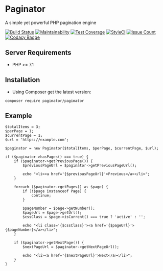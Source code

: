 # Paginator
A simple yet powerful PHP pagination engine

[![Build Status](https://travis-ci.org/iranianpep/paginator.svg?branch=master)](https://travis-ci.org/iranianpep/paginator)
[![Maintainability](https://api.codeclimate.com/v1/badges/9f8b2dd15bf3a8f48103/maintainability)](https://codeclimate.com/github/iranianpep/paginator/maintainability)
[![Test Coverage](https://api.codeclimate.com/v1/badges/9f8b2dd15bf3a8f48103/test_coverage)](https://codeclimate.com/github/iranianpep/paginator/test_coverage)
[![StyleCI](https://styleci.io/repos/149567054/shield?branch=master)](https://styleci.io/repos/149567054)
[![Issue Count](https://codeclimate.com/github/iranianpep/paginator/badges/issue_count.svg)](https://codeclimate.com/github/iranianpep/paginator)
[![Codacy Badge](https://api.codacy.com/project/badge/Grade/1438614849564c76ac97e4eefccee63d)](https://www.codacy.com/app/iranianpep/paginator?utm_source=github.com&amp;utm_medium=referral&amp;utm_content=iranianpep/paginator&amp;utm_campaign=Badge_Grade)

## Server Requirements
- PHP >= 7.1

## Installation
- Using Composer get the latest version:
```
composer require paginator/paginator
```

## Example
```
$totalItems = 3;
$perPage = 1;
$currentPage = 1;
$url = 'https://example.com';

$paginator = new Paginator($totalItems, $perPage, $currentPage, $url);

if ($paginator->hasPages() === true) {
    if ($paginator->getPreviousPage()) {
        $previousPageUrl = $paginator->getPreviousPageUrl();

        echo "<li><a href='{$previousPageUrl}'>Previous</a></li>";
    }

    foreach ($paginator->getPages() as $page) {
        if (!$page instanceof Page) {
            continue;
        }

        $pageNumber = $page->getNumber();
        $pageUrl = $page->getUrl();
        $cssClass = $page->isCurrent() === true ? 'active' : '';

        echo "<li class='{$cssClass}'><a href='{$pageUrl}'>{$pageNumber}</a></li>";
    }

    if ($paginator->getNextPage()) {
        $nextPageUrl = $paginator->getNextPageUrl();

        echo "<li><a href='{$nextPageUrl}'>Next</a></li>";
    }
}
```
